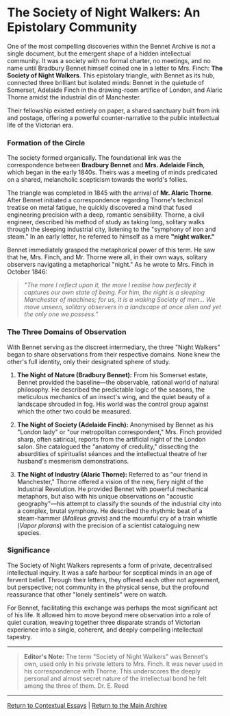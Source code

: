 # The Society of Night Walkers: An Epistolary Community

One of the most compelling discoveries within the Bennet Archive is not a single document, but the emergent shape of a hidden intellectual community. It was a society with no formal charter, no meetings, and no name until Bradbury Bennet himself coined one in a letter to Mrs. Finch: **The Society of Night Walkers**. This epistolary triangle, with Bennet as its hub, connected three brilliant but isolated minds: Bennet in the quietude of Somerset, Adelaide Finch in the drawing-room artifice of London, and Alaric Thorne amidst the industrial din of Manchester.

Their fellowship existed entirely on paper, a shared sanctuary built from ink and postage, offering a powerful counter-narrative to the public intellectual life of the Victorian era.

### Formation of the Circle

The society formed organically. The foundational link was the correspondence between **Bradbury Bennet** and **Mrs. Adelaide Finch**, which began in the early 1840s. Theirs was a meeting of minds predicated on a shared, melancholic scepticism towards the world's follies.

The triangle was completed in 1845 with the arrival of **Mr. Alaric Thorne**. After Bennet initiated a correspondence regarding Thorne's technical treatise on metal fatigue, he quickly discovered a mind that fused engineering precision with a deep, romantic sensibility. Thorne, a civil engineer, described his method of study as taking long, solitary walks through the sleeping industrial city, listening to the "symphony of iron and steam." In an early letter, he referred to himself as a mere **"night walker."**

Bennet immediately grasped the metaphorical power of this term. He saw that he, Mrs. Finch, and Mr. Thorne were all, in their own ways, solitary observers navigating a metaphorical "night." As he wrote to Mrs. Finch in October 1846:

> *"The more I reflect upon it, the more I realise how perfectly it captures our own state of being. For him, the night is a sleeping Manchester of machines; for us, it is a waking Society of men... We move unseen, solitary observers in a landscape at once alien and yet the only one we possess."*

### The Three Domains of Observation

With Bennet serving as the discreet intermediary, the three "Night Walkers" began to share observations from their respective domains. None knew the other's full identity, only their designated sphere of study.

1.  **The Night of Nature (Bradbury Bennet):** From his Somerset estate, Bennet provided the baseline—the observable, rational world of natural philosophy. He described the predictable logic of the seasons, the meticulous mechanics of an insect's wing, and the quiet beauty of a landscape shrouded in fog. His world was the control group against which the other two could be measured.

2.  **The Night of Society (Adelaide Finch):** Anonymised by Bennet as his "London lady" or "our metropolitan correspondent," Mrs. Finch provided sharp, often satirical, reports from the artificial night of the London salon. She catalogued the "anatomy of credulity," dissecting the absurdities of spiritualist séances and the intellectual theatre of her husband's mesmerism demonstrations.

3.  **The Night of Industry (Alaric Thorne):** Referred to as "our friend in Manchester," Thorne offered a vision of the new, fiery night of the Industrial Revolution. He provided Bennet with powerful mechanical metaphors, but also with his unique observations on "acoustic geography"—his attempt to classify the sounds of the industrial city into a complex, brutal symphony. He described the rhythmic beat of a steam-hammer (*Malleus gravis*) and the mournful cry of a train whistle (*Vapor plorans*) with the precision of a scientist cataloguing new species.

### Significance

The Society of Night Walkers represents a form of private, decentralised intellectual inquiry. It was a safe harbour for sceptical minds in an age of fervent belief. Through their letters, they offered each other not agreement, but perspective; not community in the physical sense, but the profound reassurance that other "lonely sentinels" were on watch.

For Bennet, facilitating this exchange was perhaps the most significant act of his life. It allowed him to move beyond mere observation into a role of quiet curation, weaving together three disparate strands of Victorian experience into a single, coherent, and deeply compelling intellectual tapestry.

---
> **Editor's Note:** The term "Society of Night Walkers" was Bennet's own, used only in his private letters to Mrs. Finch. It was never used in his correspondence with Thorne. This underscores the deeply personal and almost secret nature of the intellectual bond he felt among the three of them. Dr. E. Reed

---
[Return to Contextual Essays](./index.md) | [Return to the Main Archive](../index.md)
